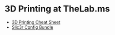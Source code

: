 # 3D Printing at TheLab.ms

 * [3D Printing Cheat Sheet](https://github.com/TheLab-ms/3d-printing/wiki/TheLab.ms's-3D-Printing-Cheat-Sheet)
 * [Slic3r Config Bundle](https://github.com/TheLab-ms/3d-printing/blob/master/Slic3r_config_bundle.ini)

